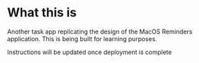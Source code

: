 # What this is
Another task app replicating the design of the MacOS Reminders application. This is being built for learning purposes. 

Instructions will be updated once deployment is complete
